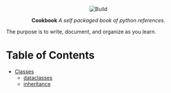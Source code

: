 <p align="center">
    <img src="https://github.com/teaglebuilt/cookbook/workflows/Cookbook%20Package/badge.svg" alt="Build" />
</p>

<p align="center"><strong>Cookbook</strong> <em>A self packaged book of python references.</em></p>

The purpose is to write, document, and organize as you learn.

Table of Contents
=================

* [Classes](https://github.com/teaglebuilt/cookbook/tree/master/cookbook/classes)
    * [dataclasses](https://github.com/teaglebuilt/cookbook/tree/master/cookbook/classes/data_classes)
    * [inheritance](https://github.com/teaglebuilt/cookbook/tree/master/cookbook/classes/inheritance)

